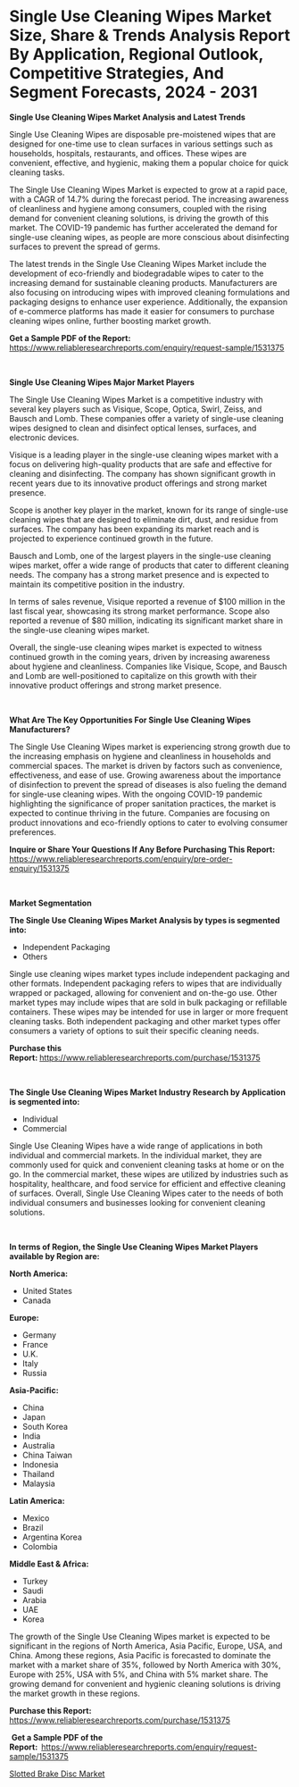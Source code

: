 <p><h1>Single Use Cleaning Wipes Market Size, Share & Trends Analysis Report By Application, Regional Outlook, Competitive Strategies, And Segment Forecasts, 2024 - 2031</h1></p><p><strong>Single Use Cleaning Wipes Market Analysis and Latest Trends</strong></p>
<p><p>Single Use Cleaning Wipes are disposable pre-moistened wipes that are designed for one-time use to clean surfaces in various settings such as households, hospitals, restaurants, and offices. These wipes are convenient, effective, and hygienic, making them a popular choice for quick cleaning tasks.</p><p>The Single Use Cleaning Wipes Market is expected to grow at a rapid pace, with a CAGR of 14.7% during the forecast period. The increasing awareness of cleanliness and hygiene among consumers, coupled with the rising demand for convenient cleaning solutions, is driving the growth of this market. The COVID-19 pandemic has further accelerated the demand for single-use cleaning wipes, as people are more conscious about disinfecting surfaces to prevent the spread of germs.</p><p>The latest trends in the Single Use Cleaning Wipes Market include the development of eco-friendly and biodegradable wipes to cater to the increasing demand for sustainable cleaning products. Manufacturers are also focusing on introducing wipes with improved cleaning formulations and packaging designs to enhance user experience. Additionally, the expansion of e-commerce platforms has made it easier for consumers to purchase cleaning wipes online, further boosting market growth.</p></p>
<p><strong>Get a Sample PDF of the Report:&nbsp;</strong> <a href="https://www.reliableresearchreports.com/enquiry/request-sample/1531375">https://www.reliableresearchreports.com/enquiry/request-sample/1531375</a></p>
<p>&nbsp;</p>
<p><strong>Single Use Cleaning Wipes Major Market Players</strong></p>
<p><p>The Single Use Cleaning Wipes Market is a competitive industry with several key players such as Visique, Scope, Optica, Swirl, Zeiss, and Bausch and Lomb. These companies offer a variety of single-use cleaning wipes designed to clean and disinfect optical lenses, surfaces, and electronic devices.</p><p>Visique is a leading player in the single-use cleaning wipes market with a focus on delivering high-quality products that are safe and effective for cleaning and disinfecting. The company has shown significant growth in recent years due to its innovative product offerings and strong market presence.</p><p>Scope is another key player in the market, known for its range of single-use cleaning wipes that are designed to eliminate dirt, dust, and residue from surfaces. The company has been expanding its market reach and is projected to experience continued growth in the future.</p><p>Bausch and Lomb, one of the largest players in the single-use cleaning wipes market, offer a wide range of products that cater to different cleaning needs. The company has a strong market presence and is expected to maintain its competitive position in the industry.</p><p>In terms of sales revenue, Visique reported a revenue of $100 million in the last fiscal year, showcasing its strong market performance. Scope also reported a revenue of $80 million, indicating its significant market share in the single-use cleaning wipes market.</p><p>Overall, the single-use cleaning wipes market is expected to witness continued growth in the coming years, driven by increasing awareness about hygiene and cleanliness. Companies like Visique, Scope, and Bausch and Lomb are well-positioned to capitalize on this growth with their innovative product offerings and strong market presence.</p></p>
<p>&nbsp;</p>
<p><strong>What Are The Key Opportunities For Single Use Cleaning Wipes Manufacturers?</strong></p>
<p><p>The Single Use Cleaning Wipes market is experiencing strong growth due to the increasing emphasis on hygiene and cleanliness in households and commercial spaces. The market is driven by factors such as convenience, effectiveness, and ease of use. Growing awareness about the importance of disinfection to prevent the spread of diseases is also fueling the demand for single-use cleaning wipes. With the ongoing COVID-19 pandemic highlighting the significance of proper sanitation practices, the market is expected to continue thriving in the future. Companies are focusing on product innovations and eco-friendly options to cater to evolving consumer preferences.</p></p>
<p><strong>Inquire or Share Your Questions If Any Before Purchasing This Report:</strong> <a href="https://www.reliableresearchreports.com/enquiry/pre-order-enquiry/1531375">https://www.reliableresearchreports.com/enquiry/pre-order-enquiry/1531375</a></p>
<p>&nbsp;</p>
<p><strong>Market Segmentation</strong></p>
<p><strong>The Single Use Cleaning Wipes Market Analysis by types is segmented into:</strong></p>
<p><ul><li>Independent Packaging</li><li>Others</li></ul></p>
<p><p>Single use cleaning wipes market types include independent packaging and other formats. Independent packaging refers to wipes that are individually wrapped or packaged, allowing for convenient and on-the-go use. Other market types may include wipes that are sold in bulk packaging or refillable containers. These wipes may be intended for use in larger or more frequent cleaning tasks. Both independent packaging and other market types offer consumers a variety of options to suit their specific cleaning needs.</p></p>
<p><strong>Purchase this Report:&nbsp;</strong><a href="https://www.reliableresearchreports.com/purchase/1531375">https://www.reliableresearchreports.com/purchase/1531375</a></p>
<p>&nbsp;</p>
<p><strong>The Single Use Cleaning Wipes Market Industry Research by Application is segmented into:</strong></p>
<p><ul><li>Individual</li><li>Commercial</li></ul></p>
<p><p>Single Use Cleaning Wipes have a wide range of applications in both individual and commercial markets. In the individual market, they are commonly used for quick and convenient cleaning tasks at home or on the go. In the commercial market, these wipes are utilized by industries such as hospitality, healthcare, and food service for efficient and effective cleaning of surfaces. Overall, Single Use Cleaning Wipes cater to the needs of both individual consumers and businesses looking for convenient cleaning solutions.</p></p>
<p>&nbsp;</p>
<p><strong>In terms of Region, the Single Use Cleaning Wipes Market Players available by Region are:</strong></p>
<p>
    <p> <strong> North America: </strong>
        <ul>
            <li>United States</li>
            <li>Canada</li>
        </ul>
        </p> 
    <p> <strong> Europe: </strong>
        <ul>
            <li>Germany</li>
            <li>France</li>
            <li>U.K.</li>
            <li>Italy</li>
            <li>Russia</li>
        </ul>
        </p> 
    <p> <strong> Asia-Pacific: </strong>
        <ul>
            <li>China</li>
            <li>Japan</li>
            <li>South Korea</li>
            <li>India</li>
            <li>Australia</li>
            <li>China Taiwan</li>
            <li>Indonesia</li>
            <li>Thailand</li>
            <li>Malaysia</li>
        </ul>
        </p> 
    <p> <strong> Latin America: </strong>
        <ul>
            <li>Mexico</li>
            <li>Brazil</li>
            <li>Argentina Korea</li>
            <li>Colombia</li>
        </ul>
        </p> 
    <p> <strong> Middle East & Africa: </strong>
        <ul>
            <li>Turkey</li>
            <li>Saudi</li>
            <li>Arabia</li>
            <li>UAE</li>
            <li>Korea</li>
        </ul>
    </p>
    </p>
<p><p>The growth of the Single Use Cleaning Wipes market is expected to be significant in the regions of North America, Asia Pacific, Europe, USA, and China. Among these regions, Asia Pacific is forecasted to dominate the market with a market share of 35%, followed by North America with 30%, Europe with 25%, USA with 5%, and China with 5% market share. The growing demand for convenient and hygienic cleaning solutions is driving the market growth in these regions.</p></p>
<p><strong>Purchase this Report: </strong><a href="https://www.reliableresearchreports.com/purchase/1531375">https://www.reliableresearchreports.com/purchase/1531375</a></p>
<p>&nbsp;<strong>Get a Sample PDF of the Report:&nbsp;&nbsp;</strong><a href="https://www.reliableresearchreports.com/enquiry/request-sample/1531375">https://www.reliableresearchreports.com/enquiry/request-sample/1531375</a></p>
<p><strong></strong></p>
<p><p><a href="https://frill-swim-3cd.notion.site/Slotted-Brake-Disc-Market-Size-Share-Trends-Analysis-Report-By-Material-By-Type-By-End-user-By-6d3ced80e3764561bdec712898c91df1">Slotted Brake Disc Market</a></p></p>